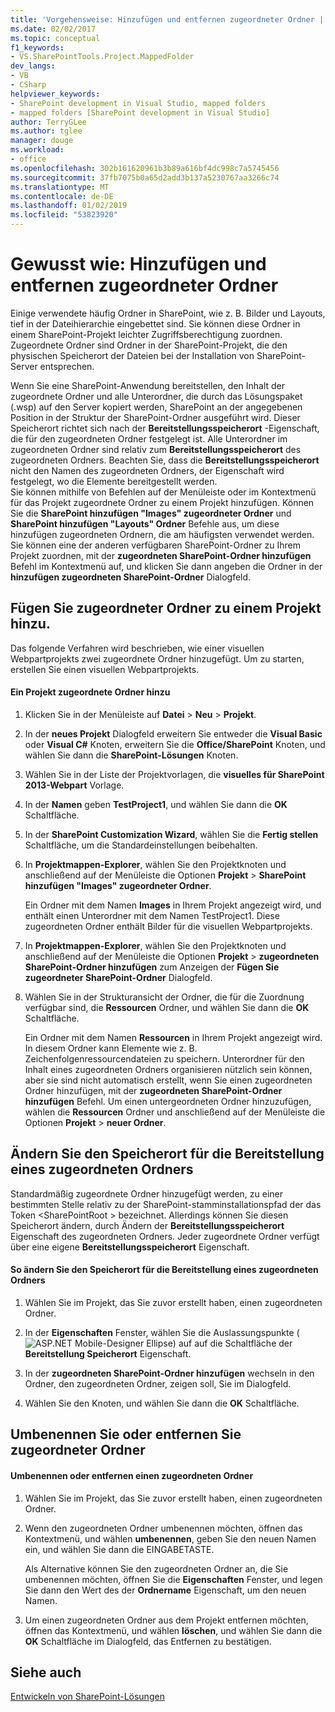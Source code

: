 ```yaml
---
title: 'Vorgehensweise: Hinzufügen und entfernen zugeordneter Ordner | Microsoft-Dokumentation'
ms.date: 02/02/2017
ms.topic: conceptual
f1_keywords:
- VS.SharePointTools.Project.MappedFolder
dev_langs:
- VB
- CSharp
helpviewer_keywords:
- SharePoint development in Visual Studio, mapped folders
- mapped folders [SharePoint development in Visual Studio]
author: TerryGLee
ms.author: tglee
manager: douge
ms.workload:
- office
ms.openlocfilehash: 302b161620961b3b89a616bf4dc998c7a5745456
ms.sourcegitcommit: 37fb7075b0a65d2add3b137a5230767aa3266c74
ms.translationtype: MT
ms.contentlocale: de-DE
ms.lasthandoff: 01/02/2019
ms.locfileid: "53823920"
---
```

# <a name="how-to-add-and-remove-mapped-folders"></a>Gewusst wie: Hinzufügen und entfernen zugeordneter Ordner
  Einige verwendete häufig Ordner in SharePoint, wie z. B. Bilder und Layouts, tief in der Dateihierarchie eingebettet sind. Sie können diese Ordner in einem SharePoint-Projekt leichter Zugriffsberechtigung zuordnen. Zugeordnete Ordner sind Ordner in der SharePoint-Projekt, die den physischen Speicherort der Dateien bei der Installation von SharePoint-Server entsprechen.  
  
 Wenn Sie eine SharePoint-Anwendung bereitstellen, den Inhalt der zugeordnete Ordner und alle Unterordner, die durch das Lösungspaket (.wsp) auf den Server kopiert werden, SharePoint an der angegebenen Position in der Struktur der SharePoint-Ordner ausgeführt wird. Dieser Speicherort richtet sich nach der **Bereitstellungsspeicherort** -Eigenschaft, die für den zugeordneten Ordner festgelegt ist. Alle Unterordner im zugeordneten Ordner sind relativ zum **Bereitstellungsspeicherort** des zugeordneten Ordners. Beachten Sie, dass die **Bereitstellungsspeicherort** nicht den Namen des zugeordneten Ordners, der Eigenschaft wird festgelegt, wo die Elemente bereitgestellt werden.  
 Sie können mithilfe von Befehlen auf der Menüleiste oder im Kontextmenü für das Projekt zugeordnete Ordner zu einem Projekt hinzufügen. Können Sie die **SharePoint hinzufügen "Images" zugeordneter Ordner** und **SharePoint hinzufügen "Layouts" Ordner** Befehle aus, um diese hinzufügen zugeordneten Ordnern, die am häufigsten verwendet werden. Sie können eine der anderen verfügbaren SharePoint-Ordner zu Ihrem Projekt zuordnen, mit der **zugeordneten SharePoint-Ordner hinzufügen** Befehl im Kontextmenü auf, und klicken Sie dann angeben die Ordner in der **hinzufügen zugeordneten SharePoint-Ordner** Dialogfeld.  
  
## <a name="add-mapped-folders-to-a-project"></a>Fügen Sie zugeordneter Ordner zu einem Projekt hinzu.  
 Das folgende Verfahren wird beschrieben, wie einer visuellen Webpartprojekts zwei zugeordnete Ordner hinzugefügt. Um zu starten, erstellen Sie einen visuellen Webpartprojekts.  
  
#### <a name="to-add-mapped-folders-to-a-project"></a>Ein Projekt zugeordnete Ordner hinzu  
  
1.  Klicken Sie in der Menüleiste auf **Datei** > **Neu** > **Projekt**.  
  
2.  In der **neues Projekt** Dialogfeld erweitern Sie entweder die **Visual Basic** oder **Visual C#**  Knoten, erweitern Sie die **Office/SharePoint** Knoten, und wählen Sie dann die **SharePoint-Lösungen** Knoten.  
  
3.  Wählen Sie in der Liste der Projektvorlagen, die **visuelles für SharePoint 2013-Webpart** Vorlage.  
  
4.  In der **Namen** geben **TestProject1**, und wählen Sie dann die **OK** Schaltfläche.  
  
5.  In der **SharePoint Customization Wizard**, wählen Sie die **Fertig stellen** Schaltfläche, um die Standardeinstellungen beibehalten.  
  
6.  In **Projektmappen-Explorer**, wählen Sie den Projektknoten und anschließend auf der Menüleiste die Optionen **Projekt** > **SharePoint hinzufügen "Images" zugeordneter Ordner**.  
  
     Ein Ordner mit dem Namen **Images** in Ihrem Projekt angezeigt wird, und enthält einen Unterordner mit dem Namen TestProject1. Diese zugeordneten Ordner enthält Bilder für die visuellen Webpartprojekts.  
  
7.  In **Projektmappen-Explorer**, wählen Sie den Projektknoten und anschließend auf der Menüleiste die Optionen **Projekt** > **zugeordneten SharePoint-Ordner hinzufügen** zum Anzeigen der  **Fügen Sie zugeordneter SharePoint-Ordner** Dialogfeld.  
  
8.  Wählen Sie in der Strukturansicht der Ordner, die für die Zuordnung verfügbar sind, die **Ressourcen** Ordner, und wählen Sie dann die **OK** Schaltfläche.  
  
     Ein Ordner mit dem Namen **Ressourcen** in Ihrem Projekt angezeigt wird. In diesem Ordner kann Elemente wie z. B. Zeichenfolgenressourcendateien zu speichern. Unterordner für den Inhalt eines zugeordneten Ordners organisieren nützlich sein können, aber sie sind nicht automatisch erstellt, wenn Sie einen zugeordneten Ordner hinzufügen, mit der **zugeordneten SharePoint-Ordner hinzufügen** Befehl. Um einen untergeordneten Ordner hinzuzufügen, wählen die **Ressourcen** Ordner und anschließend auf der Menüleiste die Optionen **Projekt** > **neuer Ordner**.  
  
## <a name="change-the-deployment-location-of-a-mapped-folder"></a>Ändern Sie den Speicherort für die Bereitstellung eines zugeordneten Ordners  
 Standardmäßig zugeordnete Ordner hinzugefügt werden, zu einer bestimmten Stelle relativ zu der SharePoint-stamminstallationspfad der das Token \<SharePointRoot > bezeichnet. Allerdings können Sie diesen Speicherort ändern, durch Ändern der **Bereitstellungsspeicherort** Eigenschaft des zugeordneten Ordners. Jeder zugeordnete Ordner verfügt über eine eigene **Bereitstellungsspeicherort** Eigenschaft.  
  
#### <a name="to-change-the-deployment-location-of-a-mapped-folder"></a>So ändern Sie den Speicherort für die Bereitstellung eines zugeordneten Ordners  
  
1.  Wählen Sie im Projekt, das Sie zuvor erstellt haben, einen zugeordneten Ordner.  
  
2.  In der **Eigenschaften** Fenster, wählen Sie die Auslassungspunkte (![ASP.NET Mobile-Designer Ellipse](../sharepoint/media/mwellipsis.gif "ASP.NET Mobile-Designer Ellipse")) auf auf die Schaltfläche der **Bereitstellung Speicherort** Eigenschaft.  
  
3.  In der **zugeordneten SharePoint-Ordner hinzufügen** wechseln in den Ordner, den zugeordneten Ordner, zeigen soll, Sie im Dialogfeld.  
  
4.  Wählen Sie den Knoten, und wählen Sie dann die **OK** Schaltfläche.  
  
## <a name="rename-or-remove-mapped-folders"></a>Umbenennen Sie oder entfernen Sie zugeordneter Ordner  
  
#### <a name="to-rename-or-remove-a-mapped-folder"></a>Umbenennen oder entfernen einen zugeordneten Ordner  
  
1.  Wählen Sie im Projekt, das Sie zuvor erstellt haben, einen zugeordneten Ordner.  
  
2.  Wenn den zugeordneten Ordner umbenennen möchten, öffnen das Kontextmenü, und wählen **umbenennen**, geben Sie den neuen Namen ein, und wählen Sie dann die EINGABETASTE.  
  
     Als Alternative können Sie den zugeordneten Ordner an, die Sie umbenennen möchten, öffnen Sie die **Eigenschaften** Fenster, und legen Sie dann den Wert des der **Ordnername** Eigenschaft, um den neuen Namen.  
  
3.  Um einen zugeordneten Ordner aus dem Projekt entfernen möchten, öffnen das Kontextmenü, und wählen **löschen**, und wählen Sie dann die **OK** Schaltfläche im Dialogfeld, das Entfernen zu bestätigen.  
  
## <a name="see-also"></a>Siehe auch
 [Entwickeln von SharePoint-Lösungen](../sharepoint/developing-sharepoint-solutions.md)  
